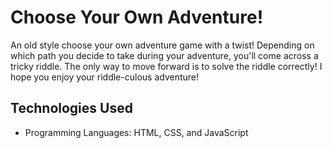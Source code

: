 # Choose Your Own Adventure!

An old style choose your own adventure game with a twist! Depending on which path you decide to take during your adventure, you'll come across a tricky riddle. The only way to move forward is to solve the riddle correctly! I hope you enjoy your riddle-culous adventure!

## Technologies Used

- Programming Languages: HTML, CSS, and JavaScript

  >
